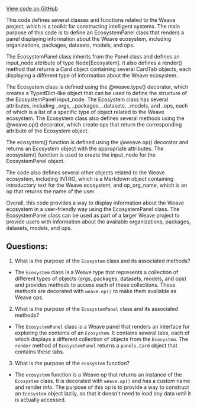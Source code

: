 [View code on GitHub](https://github.com/wandb/weave/weave/ecosystem/root.py)

This code defines several classes and functions related to the Weave project, which is a toolkit for constructing intelligent systems. The main purpose of this code is to define an EcosystemPanel class that renders a panel displaying information about the Weave ecosystem, including organizations, packages, datasets, models, and ops. 

The EcosystemPanel class inherits from the Panel class and defines an input_node attribute of type Node[Ecosystem]. It also defines a render() method that returns a Card object containing several CardTab objects, each displaying a different type of information about the Weave ecosystem. 

The Ecosystem class is defined using the @weave.type() decorator, which creates a TypedDict-like object that can be used to define the structure of the EcosystemPanel input_node. The Ecosystem class has several attributes, including _orgs, _packages, _datasets, _models, and _ops, each of which is a list of a specific type of object related to the Weave ecosystem. The Ecosystem class also defines several methods using the @weave.op() decorator, which create ops that return the corresponding attribute of the Ecosystem object. 

The ecosystem() function is defined using the @weave.op() decorator and returns an Ecosystem object with the appropriate attributes. The ecosystem() function is used to create the input_node for the EcosystemPanel object. 

The code also defines several other objects related to the Weave ecosystem, including INTRO, which is a Markdown object containing introductory text for the Weave ecosystem, and op_org_name, which is an op that returns the name of the user. 

Overall, this code provides a way to display information about the Weave ecosystem in a user-friendly way using the EcosystemPanel class. The EcosystemPanel class can be used as part of a larger Weave project to provide users with information about the available organizations, packages, datasets, models, and ops.
## Questions: 
 1. What is the purpose of the `Ecosystem` class and its associated methods?
- The `Ecosystem` class is a Weave type that represents a collection of different types of objects (orgs, packages, datasets, models, and ops) and provides methods to access each of these collections. These methods are decorated with `weave.op()` to make them available as Weave ops.

2. What is the purpose of the `EcosystemPanel` class and its associated methods?
- The `EcosystemPanel` class is a Weave panel that renders an interface for exploring the contents of an `Ecosystem`. It contains several tabs, each of which displays a different collection of objects from the `Ecosystem`. The `render` method of `EcosystemPanel` returns a `panels.Card` object that contains these tabs.

3. What is the purpose of the `ecosystem` function?
- The `ecosystem` function is a Weave op that returns an instance of the `Ecosystem` class. It is decorated with `weave.op()` and has a custom name and render info. The purpose of this op is to provide a way to construct an `Ecosystem` object lazily, so that it doesn't need to load any data until it is actually accessed.